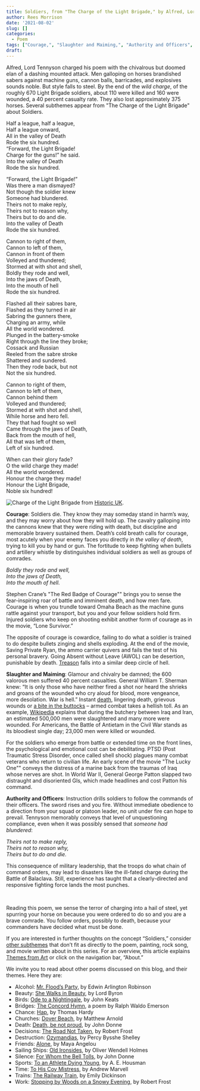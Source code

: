 ```yaml
---
title: Soldiers, from "The Charge of the Light Brigade," by Alfred, Lord Tennyson
author: Rees Morrison
date: '2021-08-02'
slug: []
categories:
  - Poem
tags: ["Courage,", "Slaughter and Maiming,", "Authority and Officers", ]
draft: 
---
```


Alfred, Lord Tennyson charged his poem with the chivalrous but doomed elan of a dashing mounted attack.  Men galloping on horses brandished sabers against machine guns, cannon balls, barricades, and explosives sounds noble.  But style falls to steel.  By the end of the *wild charge*, of the roughly 670 Light Brigade soldiers, about 110 were killed and 160 were wounded, a 40 percent casualty rate.  They also lost approximately 375 horses.  Several subthemes appear from "The Charge of the Light Brigade" about Soldiers.

<!--more-->

Half a league, half a league,  
Half a league onward,  
All in the valley of Death  
   Rode the six hundred.  
“Forward, the Light Brigade!  
Charge for the guns!” he said.  
Into the valley of Death  
   Rode the six hundred.

“Forward, the Light Brigade!”  
Was there a man dismayed?  
Not though the soldier knew  
   Someone had blundered.  
   Theirs not to make reply,  
   Theirs not to reason why,  
   Theirs but to do and die.  
   Into the valley of Death  
   Rode the six hundred.

Cannon to right of them,  
Cannon to left of them,  
Cannon in front of them  
   Volleyed and thundered;  
Stormed at with shot and shell,  
Boldly they rode and well,  
Into the jaws of Death,  
Into the mouth of hell  
   Rode the six hundred.

Flashed all their sabres bare,  
Flashed as they turned in air  
Sabring the gunners there,  
Charging an army, while  
   All the world wondered.  
Plunged in the battery-smoke  
Right through the line they broke;  
Cossack and Russian  
Reeled from the sabre stroke  
   Shattered and sundered.  
Then they rode back, but not  
   Not the six hundred.

Cannon to right of them,  
Cannon to left of them,  
Cannon behind them  
   Volleyed and thundered;  
Stormed at with shot and shell,  
While horse and hero fell.  
They that had fought so well  
Came through the jaws of Death,  
Back from the mouth of hell,  
All that was left of them,  
   Left of six hundred.


When can their glory fade?  
O the wild charge they made!  
   All the world wondered.  
Honour the charge they made!  
Honour the Light Brigade,  
   Noble six hundred!

![Charge of the Light Brigade](/media/SoldiersCharge.jpg) from [Historic UK](https://www.historic-uk.com/HistoryUK/HistoryofBritain/Charge-Of-The-Light-Brigade/).

**Courage**:  Soldiers die.  They know they may someday stand in harm’s way, and they may worry about how they will hold up.  The cavalry galloping into the cannons knew that they were riding with death, but discipline and memorable bravery sustained them.  Death’s cold breath calls for courage, most acutely when your enemy faces you directly in *the valley of death*, trying to kill you by hand or gun.  The fortitude to keep fighting when bullets and artillery whistle by distinguishes individual soldiers as well as groups of comrades.  

*Boldly they rode and well,*    
*Into the jaws of Death,*      
*Into the mouth of hell.*    

Stephen Crane’s "The Red Badge of Courage"" brings you to sense the fear-inspiring roar of battle and imminent death, and how men fare.  Courage is when you trundle toward Omaha Beach as the machine guns rattle against your transport, but you and your fellow soldiers hold firm.  Injured soldiers who keep on shooting exhibit another form of courage as in the movie, “Lone Survivor.”  

The opposite of courage is cowardice, failing to do what a soldier is trained to do despite bullets zinging and shells exploding.  At the end of the movie, Saving Private Ryan, the ammo carrier quivers and fails the test of his personal bravery.   Going Absent without Leave (AWOL) can be desertion, punishable by death.  [Treason](https://themesfromart.com/post/2021-08-02-soldiers-the-execution-of-maximilian-a-painting-by-edouard-manet/soldiersmanet/) falls into a similar deep circle of hell.  

**Slaughter and Maiming**:   Glamour and chivalry be damned; the 600 valorous men suffered 40 percent casualties.  General William T. Sherman knew: “It is only those who have neither fired a shot nor heard the shrieks and groans of the wounded who cry aloud for blood, more vengeance, more desolation.  War is hell.”  Instant [death](https://themesfromart.com/post/2021-08-02-soldiers-from-travellin-soldier-a-song-by-the-chicks/soldierschicks/), lingering death, grievous wounds or [a bite in the buttocks](https://themesfromart.com/post/2021-08-02-soldiers-from-forrest-gump-a-movie-starring-tom-hanks/soldiersgump/) – armed combat takes a hellish toll.   As an example, [Wikipedia](https://en.wikipedia.org/wiki/Iran%E2%80%93Iraq_War) explains that during the butchery between Iraq and Iran, an estimated 500,000 men were slaughtered and many more were wounded.  For Americans, the Battle of Antietam in the Civil War stands as its bloodiest single day; 23,000 men were killed or wounded.

For the soldiers who emerge from battle or extended time on the front lines, the psychological and emotional cost can be debilitating.  PTSD (Post Traumatic Stress Disorder, once called shell shock) plagues many combat veterans who return to civilian life.  An early scene of the movie "The Lucky One"" conveys the distress of a marine back from the traumas of Iraq whose nerves are shot.  In World War II, General George Patton slapped two distraught and disoriented GIs, which made headlines and cost Patton his command.   

**Authority and Officers**:  Instruction drills soldiers to follow the commands of their officers.  The sword rises and you fire.  Without immediate obedience to a direction from your squad or platoon leader, no unit under fire can hope to prevail.  Tennyson memorably conveys that level of unquestioning compliance, even when it was possibly sensed that *someone had blundered*: 

  *Theirs not to make reply,*   
   *Theirs not to reason why,*  
   *Theirs but to do and die.*  

This consequence of military leadership, that the troops do what chain of command orders, may lead to disasters like the ill-fated charge during the Battle of Balaclava.  Still, experience has taught that a clearly-directed and responsive fighting force lands the most punches.   

&nbsp;

Reading this poem, we sense the terror of charging into a hail of steel, yet spurring your horse on because you were ordered to do so and you are a brave comrade.  You follow orders, possibly to death, because your commanders have decided what must be done.


If you are interested in further thoughts on the concept “Soldiers,” consider [other subthemes](https://themesfromart.com/post/2021-08-02-soldiers-additional-subthemes/soldiersaddl/) that don’t fit as directly to the poem, painting, rock song, and movie written about in this series.  For an overview, this article explains [Themes from Art](http://bit.ly/3sRXopI) or click on the navigation bar, “About.”

We invite you to read about other poems discussed on this blog, and their themes.  Here they are: 

* Alcohol: [Mr. Flood’s Party](https://themesfromart.com/post/2021-01-24-alcohol-flood-frost/alcohol/), by Edwin Arlington Robinson
* Beauty: [She Walks in Beauty](https://themesfromart.com/post/2021-04-21-beauty-she-walks-in-beauty-a-poem-by-lord-byron/beautybyron/), by Lord Byron
* Birds: [Ode to a Nightingale](https://themesfromart.com/post/2021-06-14-birds-ode-to-a-nightingale-a-poem-by-john-keats/birdskeats/), by John Keats
* Bridges: [The Concord Hymn](https://themesfromart.com/post/2021-07-26-bridges-the-concord-hymn-a-poem-by-ralph-waldo-emerson/bridgesconcord/), a poem by Ralph Waldo Emerson
* Chance: [Hap](https://themesfromart.com/post/2021-03-14-chancehap/chancehap/), by Thomas Hardy
* Churches: [Dover Beach](https://themesfromart.com/post/2021-05-21-churches-from-dover-beach-a-poem-by-matthew-arnold/churchesarnold/), by Matthew Arnold
* Death: [Death, be not proud](https://themesfromart.com/post/2021-05-03-death-from-death-be-not-proud-a-poem-by-john-donne/deathdonne/), by John Donne
* Decisions: [The Road Not Taken](https://themesfromart.com/post/2021-02-08-decisions-from-the-road-not-taken-a-poem-by-robert-frost/decisionsroadfrost/), by Robert Frost
* Destruction: [Ozymandias](https://themesfromart.com/post/2021-02-18-destruction-ozymandias-a-poem-by-percy-bysshe-shelley/destructoz/), by Percy Bysshe Shelley
* Friends: [Alone](https://themesfromart.com/post/2021-06-20-friends-alone-a-poem-by-maya-angelou/friendsalone/), by Maya Angelou
* Sailing Ships: [Old Ironsides](https://themesfromart.com/post/2021-06-26-sailing-ships-from-old-ironsides-a-poem-by-oliver-wendell-holmes/sailingshipsironsides/), by Oliver Wendell Holmes
* Silence: [For Whom the Bell Tolls](https://themesfromart.com/post/2021-04-08-silencedonne/silencedonne/), by John Donne
* Sports: [To an Athlete Dying Young](https://themesfromart.com/post/2021-07-12-sports-from-to-an-athlete-dying-young-by-a-e-housman/sportsathlete/ ), by A. E. Housman
* Time: [To His Coy Mistress](https://themesfromart.com/post/2021-03-08-time-to-his-coy-mistress-by-andrew-marvell/timecoy/), by Andrew Marvell
* Trains: [The Railway Train](https://themesfromart.com/post/2021-05-10-trains-from-the-railway-train-a-poem-by-emily-dickineson/trainsdickinson/), by Emily Dickinson 
* Work: [Stopping by Woods on a Snowy Evening](https://themesfromart.com/post/2021-02-26-worksnowy/worksnowy/), by Robert Frost